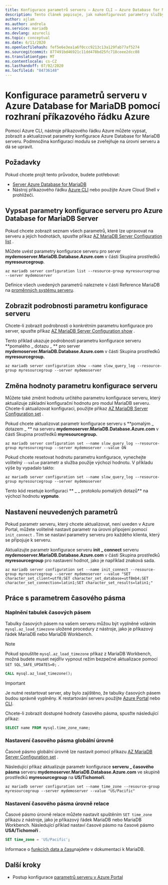 ```yaml
---
title: Konfigurace parametrů serveru – Azure CLI – Azure Database for MariaDB
description: Tento článek popisuje, jak nakonfigurovat parametry služby v Azure Database for MariaDB pomocí nástroje příkazového řádku Azure CLI.
author: ajlam
ms.author: andrela
ms.service: mariadb
ms.devlang: azurecli
ms.topic: conceptual
ms.date: 6/11/2020
ms.openlocfilehash: fef5e6e3ea1a6f0ccc9213c13a129fab77af5274
ms.sourcegitcommit: 877491bd46921c11dd478bd25fc718ceee2dcc08
ms.translationtype: MT
ms.contentlocale: cs-CZ
ms.lasthandoff: 07/02/2020
ms.locfileid: "84736148"
---
```

# <a name="configure-server-parameters-in-azure-database-for-mariadb-using-the-azure-cli"></a>Konfigurace parametrů serveru v Azure Database for MariaDB pomocí rozhraní příkazového řádku Azure
Pomocí Azure CLI, nástroje příkazového řádku Azure můžete vypsat, zobrazit a aktualizovat parametry konfigurace Azure Database for MariaDB serveru. Podmnožina konfigurací modulu se zveřejňuje na úrovni serveru a dá se upravit.

## <a name="prerequisites"></a>Požadavky
Pokud chcete projít tento průvodce, budete potřebovat:
- [Server Azure Database for MariaDB](quickstart-create-mariadb-server-database-using-azure-cli.md)
- Nástroj příkazového řádku [Azure CLI](/cli/azure/install-azure-cli) nebo použijte Azure Cloud Shell v prohlížeči.

## <a name="list-server-configuration-parameters-for-azure-database-for-mariadb-server"></a>Vypsat parametry konfigurace serveru pro Azure Database for MariaDB Server
Pokud chcete zobrazit seznam všech parametrů, které lze upravovat na serveru a jejich hodnotách, spusťte příkaz [AZ MariaDB Server Configuration list](/cli/azure/mariadb/server/configuration#az-mariadb-server-configuration-list) .

Můžete uvést parametry konfigurace serveru pro server **mydemoserver.MariaDB.Database.Azure.com** v části Skupina prostředků **myresourcegroup**.
```azurecli-interactive
az mariadb server configuration list --resource-group myresourcegroup --server mydemoserver
```

Definice všech uvedených parametrů naleznete v části Reference MariaDB na [proměnných systému serveru](https://mariadb.com/kb/en/library/server-system-variables/).

## <a name="show-server-configuration-parameter-details"></a>Zobrazit podrobnosti parametru konfigurace serveru
Chcete-li zobrazit podrobnosti o konkrétním parametru konfigurace pro server, spusťte příkaz [AZ MariaDB Server Configuration show](/cli/azure/mariadb/server/configuration#az-mariadb-server-configuration-show) .

Tento příklad ukazuje podrobnosti parametru konfigurace serveru **pomalého \_ dotazu \_ ** pro server **mydemoserver.MariaDB.Database.Azure.com** v části Skupina prostředků **myresourcegroup.**
```azurecli-interactive
az mariadb server configuration show --name slow_query_log --resource-group myresourcegroup --server mydemoserver
```

## <a name="modify-a-server-configuration-parameter-value"></a>Změna hodnoty parametru konfigurace serveru
Můžete také změnit hodnotu určitého parametru konfigurace serveru, který aktualizuje základní konfigurační hodnotu pro modul MariaDB serveru. Chcete-li aktualizovat konfiguraci, použijte příkaz [AZ MariaDB Server Configuration set](/cli/azure/mariadb/server/configuration#az-mariadb-server-configuration-set) . 

Pokud chcete aktualizovat parametr konfigurace serveru s **pomalým \_ dotazem \_ ** na serveru **mydemoserver.MariaDB.Database.Azure.com** v části Skupina prostředků **myresourcegroup.**
```azurecli-interactive
az mariadb server configuration set --name slow_query_log --resource-group myresourcegroup --server mydemoserver --value ON
```

Pokud chcete resetovat hodnotu parametru konfigurace, vynechejte volitelný `--value` parametr a služba použije výchozí hodnotu. V příkladu výše by vypadalo takto:
```azurecli-interactive
az mariadb server configuration set --name slow_query_log --resource-group myresourcegroup --server mydemoserver
```

Tento kód resetuje konfiguraci ** \_ \_ protokolu pomalých dotazů** na výchozí hodnotu **vypnuto**. 

## <a name="setting-parameters-not-listed"></a>Nastavení neuvedených parametrů
Pokud parametr serveru, který chcete aktualizovat, není uveden v Azure Portal, můžete volitelně nastavit parametr na úrovni připojení pomocí `init_connect` . Tím se nastaví parametry serveru pro každého klienta, který se připojuje k serveru. 

Aktualizujte parametr konfigurace serveru **init \_ connect** serveru **mydemoserver.MariaDB.Database.Azure.com** v části Skupina prostředků **myresourcegroup** pro nastavení hodnot, jako je například znaková sada.
```azurecli-interactive
az mariadb server configuration set --name init_connect --resource-group myresourcegroup --server mydemoserver --value "SET character_set_client=utf8;SET character_set_database=utf8mb4;SET character_set_connection=latin1;SET character_set_results=latin1;"
```

## <a name="working-with-the-time-zone-parameter"></a>Práce s parametrem časového pásma

### <a name="populating-the-time-zone-tables"></a>Naplnění tabulek časových pásem

Tabulky časových pásem na vašem serveru můžou být vyplněné voláním `mysql.az_load_timezone` uložené procedury z nástroje, jako je příkazový řádek MariaDB nebo MariaDB Workbench.

> [!NOTE]
> Pokud spouštíte `mysql.az_load_timezone` příkaz z MariaDB Workbench, možná budete muset nejdřív vypnout režim bezpečné aktualizace pomocí `SET SQL_SAFE_UPDATES=0;` .

```sql
CALL mysql.az_load_timezone();
```

> [!IMPORTANT]
> Je nutné restartovat server, aby bylo zajištěno, že tabulky časových pásem budou správně vyplněny. K restartování serveru použijte [Azure Portal](howto-restart-server-portal.md) nebo [CLI](howto-restart-server-cli.md).

Chcete-li zobrazit dostupné hodnoty časového pásma, spusťte následující příkaz:

```sql
SELECT name FROM mysql.time_zone_name;
```

### <a name="setting-the-global-level-time-zone"></a>Nastavení časového pásma globální úrovně

Časové pásmo globální úrovně lze nastavit pomocí příkazu [AZ MariaDB Server Configuration set](/cli/azure/mariadb/server/configuration#az-mariadb-server-configuration-set) .

Následující příkaz aktualizuje parametr konfigurace **serveru \_ časového pásma** serveru **mydemoserver.MariaDB.Database.Azure.com** ve skupině prostředků **myresourcegroup** na **US/Tichomoří**.

```azurecli-interactive
az mariadb server configuration set --name time_zone --resource-group myresourcegroup --server mydemoserver --value "US/Pacific"
```

### <a name="setting-the-session-level-time-zone"></a>Nastavení časového pásma úrovně relace

Časové pásmo úrovně relace můžete nastavit spuštěním `SET time_zone` příkazu z nástroje, jako je příkazový řádek MariaDB nebo MariaDB Workbench. Následující příklad nastaví časové pásmo na časové pásmo **USA/Tichomoří** .  

```sql
SET time_zone = 'US/Pacific';
```

Informace o [funkcích data a času](https://mariadb.com/kb/en/library/date-time-functions/)najdete v dokumentaci k MariaDB.

## <a name="next-steps"></a>Další kroky

- Postup konfigurace [parametrů serveru v Azure Portal](howto-server-parameters.md)
